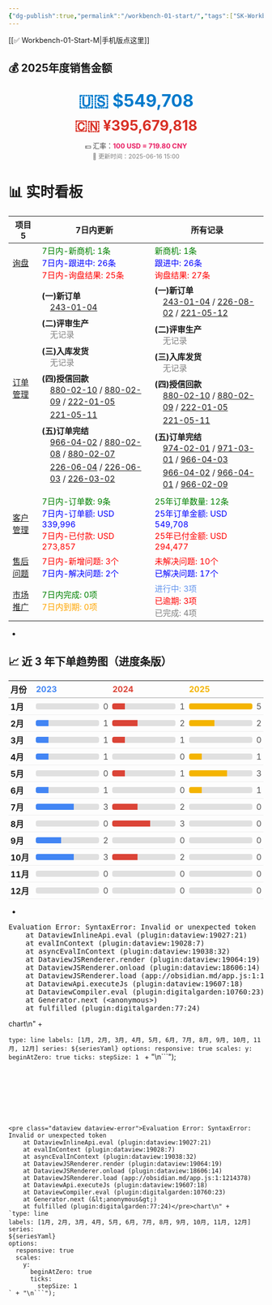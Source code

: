 ```yaml
---
{"dg-publish":true,"permalink":"/workbench-01-start/","tags":["SK-Workbench","gardenEntry"]}
---
```


[[✅ Workbench-01-Start-M\|手机版点这里]]

<h2><span>💰 2025年度销售金额</span></h2><p><span><div style="text-align: center; line-height: 1.6; margin-bottom: 1.2em;">
  <div style="font-size: 2.4em; font-weight: bold; color: #007ACC;">🇺🇸 $549,708</div>
  <div style="font-size: 2em; font-weight: bold; color: #D93025;">🇨🇳 ¥395,679,818</div>
  <div style="font-size: 0.95em; color: #444; margin-top: 0.5em;">
    💵 汇率：<strong style="color: #e91e63;">100 USD = 719.80 CNY</strong>
  </div>
  <div style="font-size: 0.85em; color: gray;">📅 更新时间：2025-06-16 15:00</div>
</div></span></p>


<h1><span>📊 实时看板</span></h1><div><table class="dataview table-view-table"><thead class="table-view-thead"><tr class="table-view-tr-header"><th class="table-view-th"><span>项目</span><span class="dataview small-text">5</span></th><th class="table-view-th"><span>7日内更新</span></th><th class="table-view-th"><span>所有记录</span></th></tr></thead><tbody class="table-view-tbody"><tr><td><span><a data-tooltip-position="top" aria-label="✅ Workbench-11-Inquiry.md" data-href="✅ Workbench-11-Inquiry.md" href="✅ Workbench-11-Inquiry.md" class="internal-link" target="_blank" rel="noopener nofollow">询盘</a></span></td><td><span><span style="color:green;">7日内-新商机: 1条</span><br><span style="color:blue;">7日内-跟进中: 26条</span><br><span style="color:red;">7日内-询盘结果: 25条</span></span></td><td><span><span style="color:green;">新商机: 1条</span><br><span style="color:blue;">跟进中: 26条</span><br><span style="color:red;">询盘结果: 27条</span></span></td></tr><tr><td><span><a data-tooltip-position="top" aria-label="✅ Workbench-13-OrderMgt.md" data-href="✅ Workbench-13-OrderMgt.md" href="✅ Workbench-13-OrderMgt.md" class="internal-link" target="_blank" rel="noopener nofollow">订单管理</a></span></td><td><span><strong>(一)新订单</strong><br><div style="margin-left:1em; line-height:1.4;"><div style="margin-bottom: 4px;"><a data-tooltip-position="top" aria-label="01 Sales/013 Contracts/Index of PO 243-01-04.md" data-href="01 Sales/013 Contracts/Index of PO 243-01-04.md" href="01 Sales/013 Contracts/Index of PO 243-01-04.md" class="internal-link" target="_blank" rel="noopener nofollow">243-01-04</a></div></div><div style="margin: 0.5em 0;"></div><strong>(二)评审生产</strong><br><div style="margin-left:1em; line-height:1.4;"><div style="color: gray; margin-bottom: 4px;">无记录</div></div><div style="margin: 0.5em 0;"></div><strong>(三)入库发货</strong><br><div style="margin-left:1em; line-height:1.4;"><div style="color: gray; margin-bottom: 4px;">无记录</div></div><div style="margin: 0.5em 0;"></div><strong>(四)授信回款</strong><br><div style="margin-left:1em; line-height:1.4;"><div style="margin-bottom: 4px;"><a data-tooltip-position="top" aria-label="01 Sales/013 Contracts/Index of PO 880-02-10.md" data-href="01 Sales/013 Contracts/Index of PO 880-02-10.md" href="01 Sales/013 Contracts/Index of PO 880-02-10.md" class="internal-link" target="_blank" rel="noopener nofollow">880-02-10</a> / <a data-tooltip-position="top" aria-label="01 Sales/013 Contracts/Index of PO 880-02-09.md" data-href="01 Sales/013 Contracts/Index of PO 880-02-09.md" href="01 Sales/013 Contracts/Index of PO 880-02-09.md" class="internal-link" target="_blank" rel="noopener nofollow">880-02-09</a> / <a data-tooltip-position="top" aria-label="01 Sales/013 Contracts/Index of PO 222-01-05.md" data-href="01 Sales/013 Contracts/Index of PO 222-01-05.md" href="01 Sales/013 Contracts/Index of PO 222-01-05.md" class="internal-link" target="_blank" rel="noopener nofollow">222-01-05</a></div><div style="margin-bottom: 4px;"><a data-tooltip-position="top" aria-label="01 Sales/013 Contracts/Index of PO 221-05-11.md" data-href="01 Sales/013 Contracts/Index of PO 221-05-11.md" href="01 Sales/013 Contracts/Index of PO 221-05-11.md" class="internal-link" target="_blank" rel="noopener nofollow">221-05-11</a></div></div><div style="margin: 0.5em 0;"></div><strong>(五)订单完结</strong><br><div style="margin-left:1em; line-height:1.4;"><div style="margin-bottom: 4px;"><a data-tooltip-position="top" aria-label="01 Sales/013 Contracts/Index of PO 966-04-02.md" data-href="01 Sales/013 Contracts/Index of PO 966-04-02.md" href="01 Sales/013 Contracts/Index of PO 966-04-02.md" class="internal-link" target="_blank" rel="noopener nofollow">966-04-02</a> / <a data-tooltip-position="top" aria-label="01 Sales/013 Contracts/Index of PO 880-02-08.md" data-href="01 Sales/013 Contracts/Index of PO 880-02-08.md" href="01 Sales/013 Contracts/Index of PO 880-02-08.md" class="internal-link" target="_blank" rel="noopener nofollow">880-02-08</a> / <a data-tooltip-position="top" aria-label="01 Sales/013 Contracts/Index of PO 880-02-07.md" data-href="01 Sales/013 Contracts/Index of PO 880-02-07.md" href="01 Sales/013 Contracts/Index of PO 880-02-07.md" class="internal-link" target="_blank" rel="noopener nofollow">880-02-07</a></div><div style="margin-bottom: 4px;"><a data-tooltip-position="top" aria-label="01 Sales/013 Contracts/Index of PO 226-06-04.md" data-href="01 Sales/013 Contracts/Index of PO 226-06-04.md" href="01 Sales/013 Contracts/Index of PO 226-06-04.md" class="internal-link" target="_blank" rel="noopener nofollow">226-06-04</a> / <a data-tooltip-position="top" aria-label="01 Sales/013 Contracts/Index of PO 226-06-03.md" data-href="01 Sales/013 Contracts/Index of PO 226-06-03.md" href="01 Sales/013 Contracts/Index of PO 226-06-03.md" class="internal-link" target="_blank" rel="noopener nofollow">226-06-03</a> / <a data-tooltip-position="top" aria-label="01 Sales/013 Contracts/Index of PO 226-03-02.md" data-href="01 Sales/013 Contracts/Index of PO 226-03-02.md" href="01 Sales/013 Contracts/Index of PO 226-03-02.md" class="internal-link" target="_blank" rel="noopener nofollow">226-03-02</a></div></div></span></td><td><span><strong>(一)新订单</strong><br><div style="margin-left:1em; line-height:1.4;"><div style="margin-bottom: 4px;"><a data-tooltip-position="top" aria-label="01 Sales/013 Contracts/Index of PO 243-01-04.md" data-href="01 Sales/013 Contracts/Index of PO 243-01-04.md" href="01 Sales/013 Contracts/Index of PO 243-01-04.md" class="internal-link" target="_blank" rel="noopener nofollow">243-01-04</a> / <a data-tooltip-position="top" aria-label="01 Sales/013 Contracts/Index of PO 226-08-02.md" data-href="01 Sales/013 Contracts/Index of PO 226-08-02.md" href="01 Sales/013 Contracts/Index of PO 226-08-02.md" class="internal-link" target="_blank" rel="noopener nofollow">226-08-02</a> / <a data-tooltip-position="top" aria-label="01 Sales/013 Contracts/Index of PO 221-05-12.md" data-href="01 Sales/013 Contracts/Index of PO 221-05-12.md" href="01 Sales/013 Contracts/Index of PO 221-05-12.md" class="internal-link" target="_blank" rel="noopener nofollow">221-05-12</a></div></div><div style="margin: 0.5em 0;"></div><strong>(二)评审生产</strong><br><div style="margin-left:1em; line-height:1.4;"><div style="color: gray; margin-bottom: 4px;">无记录</div></div><div style="margin: 0.5em 0;"></div><strong>(三)入库发货</strong><br><div style="margin-left:1em; line-height:1.4;"><div style="color: gray; margin-bottom: 4px;">无记录</div></div><div style="margin: 0.5em 0;"></div><strong>(四)授信回款</strong><br><div style="margin-left:1em; line-height:1.4;"><div style="margin-bottom: 4px;"><a data-tooltip-position="top" aria-label="01 Sales/013 Contracts/Index of PO 880-02-10.md" data-href="01 Sales/013 Contracts/Index of PO 880-02-10.md" href="01 Sales/013 Contracts/Index of PO 880-02-10.md" class="internal-link" target="_blank" rel="noopener nofollow">880-02-10</a> / <a data-tooltip-position="top" aria-label="01 Sales/013 Contracts/Index of PO 880-02-09.md" data-href="01 Sales/013 Contracts/Index of PO 880-02-09.md" href="01 Sales/013 Contracts/Index of PO 880-02-09.md" class="internal-link" target="_blank" rel="noopener nofollow">880-02-09</a> / <a data-tooltip-position="top" aria-label="01 Sales/013 Contracts/Index of PO 222-01-05.md" data-href="01 Sales/013 Contracts/Index of PO 222-01-05.md" href="01 Sales/013 Contracts/Index of PO 222-01-05.md" class="internal-link" target="_blank" rel="noopener nofollow">222-01-05</a></div><div style="margin-bottom: 4px;"><a data-tooltip-position="top" aria-label="01 Sales/013 Contracts/Index of PO 221-05-11.md" data-href="01 Sales/013 Contracts/Index of PO 221-05-11.md" href="01 Sales/013 Contracts/Index of PO 221-05-11.md" class="internal-link" target="_blank" rel="noopener nofollow">221-05-11</a></div></div><div style="margin: 0.5em 0;"></div><strong>(五)订单完结</strong><br><div style="margin-left:1em; line-height:1.4;"><div style="margin-bottom: 4px;"><a data-tooltip-position="top" aria-label="01 Sales/013 Contracts/Index of PO 974-02-01.md" data-href="01 Sales/013 Contracts/Index of PO 974-02-01.md" href="01 Sales/013 Contracts/Index of PO 974-02-01.md" class="internal-link" target="_blank" rel="noopener nofollow">974-02-01</a> / <a data-tooltip-position="top" aria-label="01 Sales/013 Contracts/Index of PO 971-03-01.md" data-href="01 Sales/013 Contracts/Index of PO 971-03-01.md" href="01 Sales/013 Contracts/Index of PO 971-03-01.md" class="internal-link" target="_blank" rel="noopener nofollow">971-03-01</a> / <a data-tooltip-position="top" aria-label="01 Sales/013 Contracts/Index of PO 966-04-03.md" data-href="01 Sales/013 Contracts/Index of PO 966-04-03.md" href="01 Sales/013 Contracts/Index of PO 966-04-03.md" class="internal-link" target="_blank" rel="noopener nofollow">966-04-03</a></div><div style="margin-bottom: 4px;"><a data-tooltip-position="top" aria-label="01 Sales/013 Contracts/Index of PO 966-04-02.md" data-href="01 Sales/013 Contracts/Index of PO 966-04-02.md" href="01 Sales/013 Contracts/Index of PO 966-04-02.md" class="internal-link" target="_blank" rel="noopener nofollow">966-04-02</a> / <a data-tooltip-position="top" aria-label="01 Sales/013 Contracts/Index of PO 966-04-01.md" data-href="01 Sales/013 Contracts/Index of PO 966-04-01.md" href="01 Sales/013 Contracts/Index of PO 966-04-01.md" class="internal-link" target="_blank" rel="noopener nofollow">966-04-01</a> / <a data-tooltip-position="top" aria-label="01 Sales/013 Contracts/Index of PO 966-02-09.md" data-href="01 Sales/013 Contracts/Index of PO 966-02-09.md" href="01 Sales/013 Contracts/Index of PO 966-02-09.md" class="internal-link" target="_blank" rel="noopener nofollow">966-02-09</a></div></div></span></td></tr><tr><td><span><a data-tooltip-position="top" aria-label="✅ Workbench-14-CRM.md" data-href="✅ Workbench-14-CRM.md" href="✅ Workbench-14-CRM.md" class="internal-link" target="_blank" rel="noopener nofollow">客户管理</a></span></td><td><span><span style="color:green;">7日内-订单数: 9条</span><br><span style="color:blue;">7日内-订单额: USD 339,996</span><br><span style="color:red;">7日内-已付款: USD 273,857</span></span></td><td><span><span style="color:green;">25年订单数量: 12条</span><br><span style="color:blue;">25年订单金额: USD 549,708</span><br><span style="color:red;">25年已付金额: USD 294,477</span></span></td></tr><tr><td><span><a data-tooltip-position="top" aria-label="✅ Workbench-15-AfterService.md" data-href="✅ Workbench-15-AfterService.md" href="✅ Workbench-15-AfterService.md" class="internal-link" target="_blank" rel="noopener nofollow">售后问题</a></span></td><td><span><span style="color:red;">7日内-新增问题: 3个</span><br><span style="color:blue;">7日内-解决问题: 2个</span></span></td><td><span><span style="color:red;">未解决问题: 10个</span><br><span style="color:blue;">已解决问题: 17个</span></span></td></tr><tr><td><span><a data-tooltip-position="top" aria-label="✅ Workbench-33-Marketing.md" data-href="✅ Workbench-33-Marketing.md" href="✅ Workbench-33-Marketing.md" class="internal-link" target="_blank" rel="noopener nofollow">市场推广</a></span></td><td><span><span style="color:green;">7日内完成: 0项</span><br><span style="color:orange;">7日内到期: 0项</span></span></td><td><span><span style="color:cornflowerblue;">进行中: 3项</span><br><span style="color:red;">已逾期: 3项</span><br><span style="color:gray;">已完成: 4项</span></span></td></tr></tbody></table></div>

-
<h2><span>📈 近 3 年下单趋势图（进度条版）</span></h2><p><span><div style="font-size: 0.9em;">
<table style="width: auto; border-collapse: collapse;">
<thead>
  <tr style="text-align: left; border-bottom: 2px solid #ccc;">
    <th style="padding: 4px; width: 50px;">月份</th>
<th style="padding: 4px; width: 180px; color: #4285F4">2023</th><th style="padding: 4px; width: 180px; color: #DB4437">2024</th><th style="padding: 4px; width: 180px; color: #F4B400">2025</th></tr></thead><tbody><tr style="border-bottom: 1px solid #eee;"><td style="padding: 4px; width: 50px;"><strong>1月</strong></td><td style="padding: 4px;">
            <div style="display: flex; align-items: center; gap: 8px;">
                <div style="flex-grow: 1;">
            <div style="height: 12px;
                border-radius: 4px;
                background: linear-gradient(to right, #4285F4 0%, #e0e0e0 0%);"></div>
        </div>
                <span style="font-variant-numeric: tabular-nums; color: #555;">0</span>
            </div>
        </td><td style="padding: 4px;">
            <div style="display: flex; align-items: center; gap: 8px;">
                <div style="flex-grow: 1;">
            <div style="height: 12px;
                border-radius: 4px;
                background: linear-gradient(to right, #DB4437 20%, #e0e0e0 20%);"></div>
        </div>
                <span style="font-variant-numeric: tabular-nums; color: #555;">1</span>
            </div>
        </td><td style="padding: 4px;">
            <div style="display: flex; align-items: center; gap: 8px;">
                <div style="flex-grow: 1;">
            <div style="height: 12px;
                border-radius: 4px;
                background: linear-gradient(to right, #F4B400 100%, #e0e0e0 100%);"></div>
        </div>
                <span style="font-variant-numeric: tabular-nums; color: #555;">5</span>
            </div>
        </td></tr><tr style="border-bottom: 1px solid #eee;"><td style="padding: 4px; width: 50px;"><strong>2月</strong></td><td style="padding: 4px;">
            <div style="display: flex; align-items: center; gap: 8px;">
                <div style="flex-grow: 1;">
            <div style="height: 12px;
                border-radius: 4px;
                background: linear-gradient(to right, #4285F4 20%, #e0e0e0 20%);"></div>
        </div>
                <span style="font-variant-numeric: tabular-nums; color: #555;">1</span>
            </div>
        </td><td style="padding: 4px;">
            <div style="display: flex; align-items: center; gap: 8px;">
                <div style="flex-grow: 1;">
            <div style="height: 12px;
                border-radius: 4px;
                background: linear-gradient(to right, #DB4437 40%, #e0e0e0 40%);"></div>
        </div>
                <span style="font-variant-numeric: tabular-nums; color: #555;">2</span>
            </div>
        </td><td style="padding: 4px;">
            <div style="display: flex; align-items: center; gap: 8px;">
                <div style="flex-grow: 1;">
            <div style="height: 12px;
                border-radius: 4px;
                background: linear-gradient(to right, #F4B400 40%, #e0e0e0 40%);"></div>
        </div>
                <span style="font-variant-numeric: tabular-nums; color: #555;">2</span>
            </div>
        </td></tr><tr style="border-bottom: 1px solid #eee;"><td style="padding: 4px; width: 50px;"><strong>3月</strong></td><td style="padding: 4px;">
            <div style="display: flex; align-items: center; gap: 8px;">
                <div style="flex-grow: 1;">
            <div style="height: 12px;
                border-radius: 4px;
                background: linear-gradient(to right, #4285F4 20%, #e0e0e0 20%);"></div>
        </div>
                <span style="font-variant-numeric: tabular-nums; color: #555;">1</span>
            </div>
        </td><td style="padding: 4px;">
            <div style="display: flex; align-items: center; gap: 8px;">
                <div style="flex-grow: 1;">
            <div style="height: 12px;
                border-radius: 4px;
                background: linear-gradient(to right, #DB4437 20%, #e0e0e0 20%);"></div>
        </div>
                <span style="font-variant-numeric: tabular-nums; color: #555;">1</span>
            </div>
        </td><td style="padding: 4px;">
            <div style="display: flex; align-items: center; gap: 8px;">
                <div style="flex-grow: 1;">
            <div style="height: 12px;
                border-radius: 4px;
                background: linear-gradient(to right, #F4B400 0%, #e0e0e0 0%);"></div>
        </div>
                <span style="font-variant-numeric: tabular-nums; color: #555;">0</span>
            </div>
        </td></tr><tr style="border-bottom: 1px solid #eee;"><td style="padding: 4px; width: 50px;"><strong>4月</strong></td><td style="padding: 4px;">
            <div style="display: flex; align-items: center; gap: 8px;">
                <div style="flex-grow: 1;">
            <div style="height: 12px;
                border-radius: 4px;
                background: linear-gradient(to right, #4285F4 20%, #e0e0e0 20%);"></div>
        </div>
                <span style="font-variant-numeric: tabular-nums; color: #555;">1</span>
            </div>
        </td><td style="padding: 4px;">
            <div style="display: flex; align-items: center; gap: 8px;">
                <div style="flex-grow: 1;">
            <div style="height: 12px;
                border-radius: 4px;
                background: linear-gradient(to right, #DB4437 0%, #e0e0e0 0%);"></div>
        </div>
                <span style="font-variant-numeric: tabular-nums; color: #555;">0</span>
            </div>
        </td><td style="padding: 4px;">
            <div style="display: flex; align-items: center; gap: 8px;">
                <div style="flex-grow: 1;">
            <div style="height: 12px;
                border-radius: 4px;
                background: linear-gradient(to right, #F4B400 20%, #e0e0e0 20%);"></div>
        </div>
                <span style="font-variant-numeric: tabular-nums; color: #555;">1</span>
            </div>
        </td></tr><tr style="border-bottom: 1px solid #eee;"><td style="padding: 4px; width: 50px;"><strong>5月</strong></td><td style="padding: 4px;">
            <div style="display: flex; align-items: center; gap: 8px;">
                <div style="flex-grow: 1;">
            <div style="height: 12px;
                border-radius: 4px;
                background: linear-gradient(to right, #4285F4 0%, #e0e0e0 0%);"></div>
        </div>
                <span style="font-variant-numeric: tabular-nums; color: #555;">0</span>
            </div>
        </td><td style="padding: 4px;">
            <div style="display: flex; align-items: center; gap: 8px;">
                <div style="flex-grow: 1;">
            <div style="height: 12px;
                border-radius: 4px;
                background: linear-gradient(to right, #DB4437 20%, #e0e0e0 20%);"></div>
        </div>
                <span style="font-variant-numeric: tabular-nums; color: #555;">1</span>
            </div>
        </td><td style="padding: 4px;">
            <div style="display: flex; align-items: center; gap: 8px;">
                <div style="flex-grow: 1;">
            <div style="height: 12px;
                border-radius: 4px;
                background: linear-gradient(to right, #F4B400 60%, #e0e0e0 60%);"></div>
        </div>
                <span style="font-variant-numeric: tabular-nums; color: #555;">3</span>
            </div>
        </td></tr><tr style="border-bottom: 1px solid #eee;"><td style="padding: 4px; width: 50px;"><strong>6月</strong></td><td style="padding: 4px;">
            <div style="display: flex; align-items: center; gap: 8px;">
                <div style="flex-grow: 1;">
            <div style="height: 12px;
                border-radius: 4px;
                background: linear-gradient(to right, #4285F4 20%, #e0e0e0 20%);"></div>
        </div>
                <span style="font-variant-numeric: tabular-nums; color: #555;">1</span>
            </div>
        </td><td style="padding: 4px;">
            <div style="display: flex; align-items: center; gap: 8px;">
                <div style="flex-grow: 1;">
            <div style="height: 12px;
                border-radius: 4px;
                background: linear-gradient(to right, #DB4437 0%, #e0e0e0 0%);"></div>
        </div>
                <span style="font-variant-numeric: tabular-nums; color: #555;">0</span>
            </div>
        </td><td style="padding: 4px;">
            <div style="display: flex; align-items: center; gap: 8px;">
                <div style="flex-grow: 1;">
            <div style="height: 12px;
                border-radius: 4px;
                background: linear-gradient(to right, #F4B400 20%, #e0e0e0 20%);"></div>
        </div>
                <span style="font-variant-numeric: tabular-nums; color: #555;">1</span>
            </div>
        </td></tr><tr style="border-bottom: 1px solid #eee;"><td style="padding: 4px; width: 50px;"><strong>7月</strong></td><td style="padding: 4px;">
            <div style="display: flex; align-items: center; gap: 8px;">
                <div style="flex-grow: 1;">
            <div style="height: 12px;
                border-radius: 4px;
                background: linear-gradient(to right, #4285F4 60%, #e0e0e0 60%);"></div>
        </div>
                <span style="font-variant-numeric: tabular-nums; color: #555;">3</span>
            </div>
        </td><td style="padding: 4px;">
            <div style="display: flex; align-items: center; gap: 8px;">
                <div style="flex-grow: 1;">
            <div style="height: 12px;
                border-radius: 4px;
                background: linear-gradient(to right, #DB4437 40%, #e0e0e0 40%);"></div>
        </div>
                <span style="font-variant-numeric: tabular-nums; color: #555;">2</span>
            </div>
        </td><td style="padding: 4px;">
            <div style="display: flex; align-items: center; gap: 8px;">
                <div style="flex-grow: 1;">
            <div style="height: 12px;
                border-radius: 4px;
                background: linear-gradient(to right, #F4B400 0%, #e0e0e0 0%);"></div>
        </div>
                <span style="font-variant-numeric: tabular-nums; color: #555;">0</span>
            </div>
        </td></tr><tr style="border-bottom: 1px solid #eee;"><td style="padding: 4px; width: 50px;"><strong>8月</strong></td><td style="padding: 4px;">
            <div style="display: flex; align-items: center; gap: 8px;">
                <div style="flex-grow: 1;">
            <div style="height: 12px;
                border-radius: 4px;
                background: linear-gradient(to right, #4285F4 0%, #e0e0e0 0%);"></div>
        </div>
                <span style="font-variant-numeric: tabular-nums; color: #555;">0</span>
            </div>
        </td><td style="padding: 4px;">
            <div style="display: flex; align-items: center; gap: 8px;">
                <div style="flex-grow: 1;">
            <div style="height: 12px;
                border-radius: 4px;
                background: linear-gradient(to right, #DB4437 60%, #e0e0e0 60%);"></div>
        </div>
                <span style="font-variant-numeric: tabular-nums; color: #555;">3</span>
            </div>
        </td><td style="padding: 4px;">
            <div style="display: flex; align-items: center; gap: 8px;">
                <div style="flex-grow: 1;">
            <div style="height: 12px;
                border-radius: 4px;
                background: linear-gradient(to right, #F4B400 0%, #e0e0e0 0%);"></div>
        </div>
                <span style="font-variant-numeric: tabular-nums; color: #555;">0</span>
            </div>
        </td></tr><tr style="border-bottom: 1px solid #eee;"><td style="padding: 4px; width: 50px;"><strong>9月</strong></td><td style="padding: 4px;">
            <div style="display: flex; align-items: center; gap: 8px;">
                <div style="flex-grow: 1;">
            <div style="height: 12px;
                border-radius: 4px;
                background: linear-gradient(to right, #4285F4 40%, #e0e0e0 40%);"></div>
        </div>
                <span style="font-variant-numeric: tabular-nums; color: #555;">2</span>
            </div>
        </td><td style="padding: 4px;">
            <div style="display: flex; align-items: center; gap: 8px;">
                <div style="flex-grow: 1;">
            <div style="height: 12px;
                border-radius: 4px;
                background: linear-gradient(to right, #DB4437 0%, #e0e0e0 0%);"></div>
        </div>
                <span style="font-variant-numeric: tabular-nums; color: #555;">0</span>
            </div>
        </td><td style="padding: 4px;">
            <div style="display: flex; align-items: center; gap: 8px;">
                <div style="flex-grow: 1;">
            <div style="height: 12px;
                border-radius: 4px;
                background: linear-gradient(to right, #F4B400 0%, #e0e0e0 0%);"></div>
        </div>
                <span style="font-variant-numeric: tabular-nums; color: #555;">0</span>
            </div>
        </td></tr><tr style="border-bottom: 1px solid #eee;"><td style="padding: 4px; width: 50px;"><strong>10月</strong></td><td style="padding: 4px;">
            <div style="display: flex; align-items: center; gap: 8px;">
                <div style="flex-grow: 1;">
            <div style="height: 12px;
                border-radius: 4px;
                background: linear-gradient(to right, #4285F4 60%, #e0e0e0 60%);"></div>
        </div>
                <span style="font-variant-numeric: tabular-nums; color: #555;">3</span>
            </div>
        </td><td style="padding: 4px;">
            <div style="display: flex; align-items: center; gap: 8px;">
                <div style="flex-grow: 1;">
            <div style="height: 12px;
                border-radius: 4px;
                background: linear-gradient(to right, #DB4437 40%, #e0e0e0 40%);"></div>
        </div>
                <span style="font-variant-numeric: tabular-nums; color: #555;">2</span>
            </div>
        </td><td style="padding: 4px;">
            <div style="display: flex; align-items: center; gap: 8px;">
                <div style="flex-grow: 1;">
            <div style="height: 12px;
                border-radius: 4px;
                background: linear-gradient(to right, #F4B400 0%, #e0e0e0 0%);"></div>
        </div>
                <span style="font-variant-numeric: tabular-nums; color: #555;">0</span>
            </div>
        </td></tr><tr style="border-bottom: 1px solid #eee;"><td style="padding: 4px; width: 50px;"><strong>11月</strong></td><td style="padding: 4px;">
            <div style="display: flex; align-items: center; gap: 8px;">
                <div style="flex-grow: 1;">
            <div style="height: 12px;
                border-radius: 4px;
                background: linear-gradient(to right, #4285F4 0%, #e0e0e0 0%);"></div>
        </div>
                <span style="font-variant-numeric: tabular-nums; color: #555;">0</span>
            </div>
        </td><td style="padding: 4px;">
            <div style="display: flex; align-items: center; gap: 8px;">
                <div style="flex-grow: 1;">
            <div style="height: 12px;
                border-radius: 4px;
                background: linear-gradient(to right, #DB4437 0%, #e0e0e0 0%);"></div>
        </div>
                <span style="font-variant-numeric: tabular-nums; color: #555;">0</span>
            </div>
        </td><td style="padding: 4px;">
            <div style="display: flex; align-items: center; gap: 8px;">
                <div style="flex-grow: 1;">
            <div style="height: 12px;
                border-radius: 4px;
                background: linear-gradient(to right, #F4B400 0%, #e0e0e0 0%);"></div>
        </div>
                <span style="font-variant-numeric: tabular-nums; color: #555;">0</span>
            </div>
        </td></tr><tr style="border-bottom: 1px solid #eee;"><td style="padding: 4px; width: 50px;"><strong>12月</strong></td><td style="padding: 4px;">
            <div style="display: flex; align-items: center; gap: 8px;">
                <div style="flex-grow: 1;">
            <div style="height: 12px;
                border-radius: 4px;
                background: linear-gradient(to right, #4285F4 0%, #e0e0e0 0%);"></div>
        </div>
                <span style="font-variant-numeric: tabular-nums; color: #555;">0</span>
            </div>
        </td><td style="padding: 4px;">
            <div style="display: flex; align-items: center; gap: 8px;">
                <div style="flex-grow: 1;">
            <div style="height: 12px;
                border-radius: 4px;
                background: linear-gradient(to right, #DB4437 0%, #e0e0e0 0%);"></div>
        </div>
                <span style="font-variant-numeric: tabular-nums; color: #555;">0</span>
            </div>
        </td><td style="padding: 4px;">
            <div style="display: flex; align-items: center; gap: 8px;">
                <div style="flex-grow: 1;">
            <div style="height: 12px;
                border-radius: 4px;
                background: linear-gradient(to right, #F4B400 0%, #e0e0e0 0%);"></div>
        </div>
                <span style="font-variant-numeric: tabular-nums; color: #555;">0</span>
            </div>
        </td></tr></tbody></table></div></span></p>

-



<pre class="dataview dataview-error">Evaluation Error: SyntaxError: Invalid or unexpected token
    at DataviewInlineApi.eval (plugin:dataview:19027:21)
    at evalInContext (plugin:dataview:19028:7)
    at asyncEvalInContext (plugin:dataview:19038:32)
    at DataviewJSRenderer.render (plugin:dataview:19064:19)
    at DataviewJSRenderer.onload (plugin:dataview:18606:14)
    at DataviewJSRenderer.load (app://obsidian.md/app.js:1:1214378)
    at DataviewApi.executeJs (plugin:dataview:19607:18)
    at DataviewCompiler.eval (plugin:digitalgarden:10760:23)
    at Generator.next (&lt;anonymous&gt;)
    at fulfilled (plugin:digitalgarden:77:24)</pre>chart\n" +
`type: line
labels: [1月, 2月, 3月, 4月, 5月, 6月, 7月, 8月, 9月, 10月, 11月, 12月]
series:
${seriesYaml}
options:
  responsive: true
  scales:
    y:
      beginAtZero: true
      ticks:
        stepSize: 1
` + "\n```");
```








<pre class="dataview dataview-error">Evaluation Error: SyntaxError: Invalid or unexpected token
    at DataviewInlineApi.eval (plugin:dataview:19027:21)
    at evalInContext (plugin:dataview:19028:7)
    at asyncEvalInContext (plugin:dataview:19038:32)
    at DataviewJSRenderer.render (plugin:dataview:19064:19)
    at DataviewJSRenderer.onload (plugin:dataview:18606:14)
    at DataviewJSRenderer.load (app://obsidian.md/app.js:1:1214378)
    at DataviewApi.executeJs (plugin:dataview:19607:18)
    at DataviewCompiler.eval (plugin:digitalgarden:10760:23)
    at Generator.next (&lt;anonymous&gt;)
    at fulfilled (plugin:digitalgarden:77:24)</pre>chart\n" +
`type: line
labels: [1月, 2月, 3月, 4月, 5月, 6月, 7月, 8月, 9月, 10月, 11月, 12月]
series:
${seriesYaml}
options:
  responsive: true
  scales:
    y:
      beginAtZero: true
      ticks:
        stepSize: 1
` + "\n```");
```



